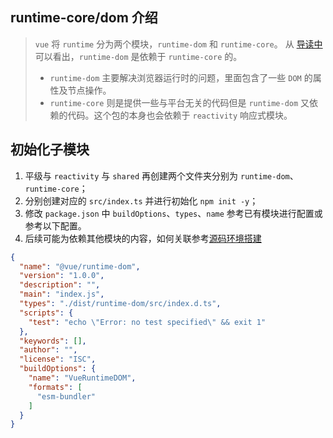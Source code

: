 ## runtime-core/dom 介绍

> `vue` 将 `runtime` 分为两个模块，`runtime-dom` 和 `runtime-core`。
>从 [导读中](http://localhost:8000/blog/docs/special-column/vue/00-%E5%AF%BC%E8%AF%BB)可以看出，`runtime-dom` 是依赖于 `runtime-core` 的。
>
> - `runtime-dom` 主要解决浏览器运行时的问题，里面包含了一些 `DOM` 的属性及节点操作。
> - `runtime-core` 则是提供一些与平台无关的代码但是 `runtime-dom` 又依赖的代码。这个包的本身也会依赖于 `reactivity` 响应式模块。

## 初始化子模块

1. 平级与 `reactivity` 与 `shared` 再创建两个文件夹分别为 `runtime-dom`、`runtime-core`；
2. 分别创建对应的 `src/index.ts` 并进行初始化 `npm init -y`；
3. 修改 `package.json` 中 `buildOptions`、`types`、`name` 参考已有模块进行配置或参考以下配置。
4. 后续可能为依赖其他模块的内容，如何关联参考[源码环境搭建](http://localhost:8000/blog/docs/special-column/vue/01-%E6%BA%90%E7%A0%81%E7%8E%AF%E5%A2%83%E6%90%AD%E5%BB%BA)

```json
{
  "name": "@vue/runtime-dom",
  "version": "1.0.0",
  "description": "",
  "main": "index.js",
  "types": "./dist/runtime-dom/src/index.d.ts",
  "scripts": {
    "test": "echo \"Error: no test specified\" && exit 1"
  },
  "keywords": [],
  "author": "",
  "license": "ISC",
  "buildOptions": {
    "name": "VueRuntimeDOM",
    "formats": [
      "esm-bundler"
    ]
  }
}
```
